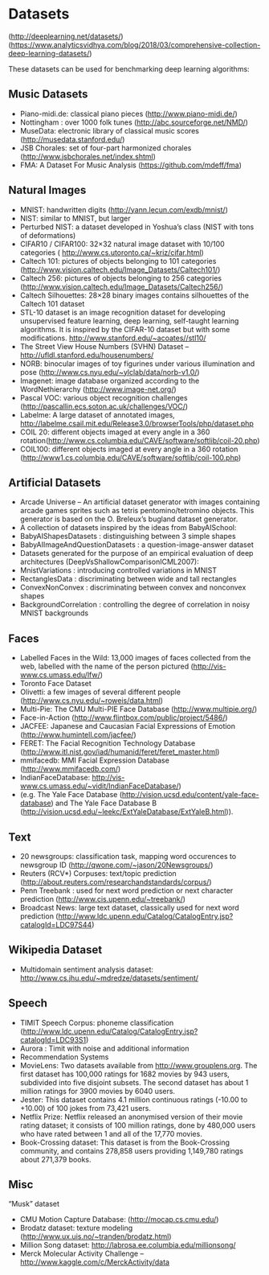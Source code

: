 
# Datasets 

(http://deeplearning.net/datasets/)
(https://www.analyticsvidhya.com/blog/2018/03/comprehensive-collection-deep-learning-datasets/)

These datasets can be used for benchmarking deep learning algorithms:

## Music Datasets

- Piano-midi.de: classical piano pieces (http://www.piano-midi.de/)
- Nottingham : over 1000 folk tunes (http://abc.sourceforge.net/NMD/)
- MuseData: electronic library of classical music scores (http://musedata.stanford.edu/)
- JSB Chorales: set of four-part harmonized chorales (http://www.jsbchorales.net/index.shtml)
- FMA: A Dataset For Music Analysis (https://github.com/mdeff/fma)

## Natural Images

- MNIST: handwritten digits (http://yann.lecun.com/exdb/mnist/)
- NIST: similar to MNIST, but larger
- Perturbed NIST: a dataset developed in Yoshua’s class (NIST with tons of deformations)
- CIFAR10 / CIFAR100: 32×32 natural image dataset with 10/100 categories ( http://www.cs.utoronto.ca/~kriz/cifar.html)
- Caltech 101: pictures of objects belonging to 101 categories (http://www.vision.caltech.edu/Image_Datasets/Caltech101/)
- Caltech 256: pictures of objects belonging to 256 categories (http://www.vision.caltech.edu/Image_Datasets/Caltech256/) 
- Caltech Silhouettes: 28×28 binary images contains silhouettes of the Caltech 101 dataset
- STL-10 dataset is an image recognition dataset for developing unsupervised feature learning, deep learning, self-taught learning algorithms. It is inspired by the CIFAR-10 dataset but with some modifications. http://www.stanford.edu/~acoates//stl10/
- The Street View House Numbers (SVHN) Dataset – http://ufldl.stanford.edu/housenumbers/
- NORB: binocular images of toy figurines under various illumination and pose (http://www.cs.nyu.edu/~ylclab/data/norb-v1.0/)
- Imagenet: image database organized according to the WordNethierarchy (http://www.image-net.org/)
- Pascal VOC: various object recognition challenges (http://pascallin.ecs.soton.ac.uk/challenges/VOC/)
- Labelme: A large dataset of annotated images, http://labelme.csail.mit.edu/Release3.0/browserTools/php/dataset.php
- COIL 20: different objects imaged at every angle in a 360 rotation(http://www.cs.columbia.edu/CAVE/software/softlib/coil-20.php)
- COIL100: different objects imaged at every angle in a 360 rotation (http://www1.cs.columbia.edu/CAVE/software/softlib/coil-100.php)

## Artificial Datasets
- Arcade Universe – An artificial dataset generator with images containing arcade games sprites such as tetris pentomino/tetromino objects. This generator is based on the O. Breleux’s bugland dataset generator.
- A collection of datasets inspired by the ideas from BabyAISchool:
- BabyAIShapesDatasets : distinguishing between 3 simple shapes
- BabyAIImageAndQuestionDatasets : a question-image-answer dataset
- Datasets generated for the purpose of an empirical evaluation of deep architectures (DeepVsShallowComparisonICML2007):
- MnistVariations : introducing controlled variations in MNIST
- RectanglesData : discriminating between wide and tall rectangles
- ConvexNonConvex : discriminating between convex and nonconvex shapes
- BackgroundCorrelation : controlling the degree of correlation in noisy MNIST backgrounds

## Faces

- Labelled Faces in the Wild: 13,000 images of faces collected from the web, labelled with the name of the person pictured (http://vis-www.cs.umass.edu/lfw/)
- Toronto Face Dataset
- Olivetti: a few images of several different people (http://www.cs.nyu.edu/~roweis/data.html)
- Multi-Pie: The CMU Multi-PIE Face Database (http://www.multipie.org/)
- Face-in-Action (http://www.flintbox.com/public/project/5486/)
- JACFEE: Japanese and Caucasian Facial Expressions of Emotion (http://www.humintell.com/jacfee/)
- FERET: The Facial Recognition Technology Database (http://www.itl.nist.gov/iad/humanid/feret/feret_master.html)
- mmifacedb: MMI Facial Expression Database (http://www.mmifacedb.com/)
- IndianFaceDatabase: http://vis-www.cs.umass.edu/~vidit/IndianFaceDatabase/)
- (e.g. The Yale Face Database (http://vision.ucsd.edu/content/yale-face-database) and The Yale Face Database B (http://vision.ucsd.edu/~leekc/ExtYaleDatabase/ExtYaleB.html)). 

## Text

- 20 newsgroups: classification task, mapping word occurences to newsgroup ID (http://qwone.com/~jason/20Newsgroups/)
- Reuters (RCV*) Corpuses: text/topic prediction (http://about.reuters.com/researchandstandards/corpus/)
- Penn Treebank : used for next word prediction or next character prediction (http://www.cis.upenn.edu/~treebank/)
- Broadcast News: large text dataset, classically used for next word prediction (http://www.ldc.upenn.edu/Catalog/CatalogEntry.jsp?catalogId=LDC97S44)

## Wikipedia Dataset
- Multidomain sentiment analysis dataset: http://www.cs.jhu.edu/~mdredze/datasets/sentiment/

## Speech

- TIMIT Speech Corpus: phoneme classification (http://www.ldc.upenn.edu/Catalog/CatalogEntry.jsp?catalogId=LDC93S1)
- Aurora : Timit with noise and additional information
- Recommendation Systems
- MovieLens: Two datasets available from http://www.grouplens.org. The first dataset has 100,000 ratings for 1682 movies by 943 users, subdivided into five disjoint subsets. The second dataset has about 1 million ratings for 3900 movies by 6040 users. 
- Jester: This dataset contains 4.1 million continuous ratings (-10.00 to +10.00) of 100 jokes from 73,421 users.
- Netflix Prize: Netflix released an anonymised version of their movie rating dataset; it consists of 100 million ratings, done by 480,000 users who have rated between 1 and all of the 17,770 movies.
- Book-Crossing dataset: This dataset is from the Book-Crossing community, and contains 278,858 users providing 1,149,780 ratings about 271,379 books.

## Misc

“Musk” dataset
- CMU Motion Capture Database: (http://mocap.cs.cmu.edu/)
- Brodatz dataset: texture modeling (http://www.ux.uis.no/~tranden/brodatz.html)
- Million Song dataset: http://labrosa.ee.columbia.edu/millionsong/
- Merck Molecular Activity Challenge – http://www.kaggle.com/c/MerckActivity/data  
